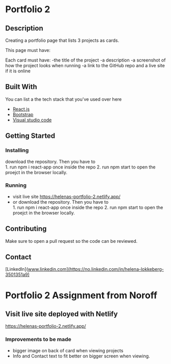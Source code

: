 # Portfolio 2


## Description

Creating a portfolio page that lists 3 projects as cards. 

This page must have:

Each card must have:
-the title of the project
-a description
-a screenshot of how the project looks when running
-a link to the GitHub repo and a live site if it is online


## Built With

You can list a the tech stack that you've used over here

- [React.js](https://reactjs.org/)
- [Bootstrap](https://getbootstrap.com)
- [Visual studio code](https://code.visualstudio.com/)

## Getting Started

### Installing

download the repository. 
Then you have to  
      1.  run npm i react-app once inside the repo 
      2.  run npm start to open the proejct in the browser locally. 

### Running

- visit live site https://helenas-portfolio-2.netlify.app/
- or download the repository. Then you have to  
                   1.  run npm i react-app once inside the repo 
                   2.  run npm start to open the proejct in the browser locally. 


## Contributing

Make sure to open a pull request so the code can be reviewed.


## Contact
[LinkedIn](www.linkedin.com](https://no.linkedin.com/in/helena-lokkeberg-3501351a9)



# Portfolio 2 Assignment from Noroff

## Visit live site deployed with Netlify 
https://helenas-portfolio-2.netlify.app/


### Improvements to be made
- bigger image on back of card when viewing projects 
- Info and Contact text to fit better on bigger screen when viewing. 
